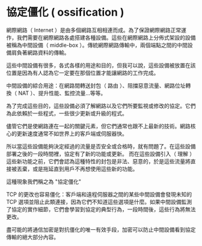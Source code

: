 # 協定僵化 ( ossification )

網際網路（ Internet ）是由多個網路互相相連而成。為了保證網際網路正常運作，我們需要在網際網路各處搭建各種設備。這些在網際網路上分佈式架設的設備被稱為中間設備（ middle-box ）。傳統網際網路傳輸中，兩個端點之間的中間設備肩負著網路資料的傳輸。

這些中間設備有很多，各式各樣的用途和目的，但我可以說，這些設備被放置在該位置是因為有人認為它一定要在那個位置才能讓網路的工作完成。

中間設備的綜合用途：在網路間轉送封包（ 路由 ）、阻擋惡意流量、網路位址轉換（ NAT ）、提升性能、監控流量...等等。

為了完成這些目的，這些設備必須了解網路以及它們所要監視或修改的協定。它們為此依賴於一些程式，一些很少更新或升級的程式。

儘管它們是使網路連在一起的關鍵元素，但它們通常也跟不上最新的技術。網路核心的更新速度通常不如世界上的客戶端或伺服器快。

所以當這些設備能夠決定經過的流量是否安全或合格時，就有問題了。在這些設備部署之後的一段時間裡，協定有了新的功能或更新。
而在這些設備引入（ 理解 ）這些新功能之前，它們會認為這種特性的封包是非法、惡意的，於是這些流量將直接被丟棄，或是拖延直到用戶不再想使用這些新的功能。

這種現象我們稱之為 "協定僵化"

TCP 的更改也容易僵化：客戶端和遠程伺服器之間的某些中間設備會發現未知的 TCP 選項並阻止此類連接，因為它們不知道這些選項是什麼。如果中間設備監測了協定的實作細節，它們會學習到協定的典型行為，一段時間後，這些行為將無法更改。

盡可能的將通信加密是對抗僵化的唯一有效手段，加密可以防止中間設備看到協定傳輸的絕大部分內容。
